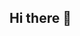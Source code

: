 ## Hi there 👋

<!--
**NatRog28/NatRog28** is a ✨ _special_ ✨ repository because its `README.md` (this file) appears on your GitHub profile.

Here are some ideas to get you started:

- 🔭 I’m currently working on my first trial project!
- 🌱 I’m currently learning python.
-->
